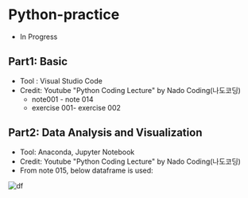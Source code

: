 # Python-practice
- In Progress

## Part1: Basic
- Tool : Visual Studio Code
- Credit: Youtube "Python Coding Lecture" by Nado Coding(나도코딩)
    - note001 - note 014
    - exercise 001- exercise 002

## Part2: Data Analysis and Visualization
- Tool: Anaconda, Jupyter Notebook
- Credit: Youtube "Python Coding Lecture" by Nado Coding(나도코딩)
- From note 015, below dataframe is used:

![df](https://user-images.githubusercontent.com/91002274/196036209-5749b56d-ef46-44e6-9c6f-20421492495b.png)
